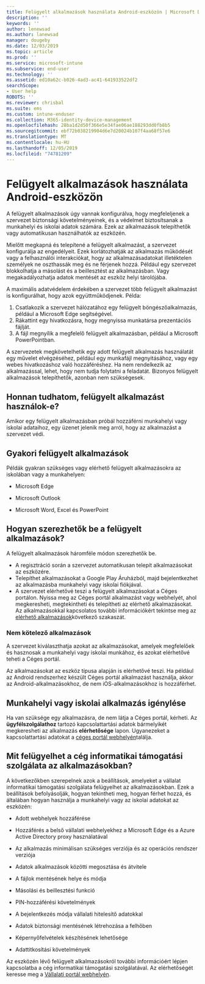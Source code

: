 ```yaml
---
title: Felügyelt alkalmazások használata Android-eszközön | Microsoft Docs
description: ''
keywords: ''
author: lenewsad
ms.author: lanewsad
manager: dougeby
ms.date: 12/03/2019
ms.topic: article
ms.prod: ''
ms.service: microsoft-intune
ms.subservice: end-user
ms.technology: ''
ms.assetid: ed10a62c-b026-4ad3-ac41-641933522df2
searchScope:
- User help
ROBOTS: ''
ms.reviewer: chrisbal
ms.suite: ems
ms.custom: intune-enduser
ms.collection: M365-identity-device-management
ms.openlocfilehash: 28ba1d2d50f366e5e34fae06ae188293dd0fb8b5
ms.sourcegitcommit: ebf72b038219904d6e7d20024b107f4aa68f57e6
ms.translationtype: MT
ms.contentlocale: hu-HU
ms.lasthandoff: 12/05/2019
ms.locfileid: "74781209"
---
```

# <a name="use-managed-apps-on-your-android-device"></a>Felügyelt alkalmazások használata Android-eszközön
A felügyelt alkalmazások úgy vannak konfigurálva, hogy megfeleljenek a szervezet biztonsági követelményeinek, és a védelmet biztosítsanak a munkahelyi és iskolai adatok számára. Ezek az alkalmazások telepíthetők vagy automatikusan használhatók az eszközén. 

Mielőtt megkapná és telepítené a felügyelt alkalmazást, a szervezet konfigurálja az engedélyeit. Ezek korlátozhatják az alkalmazás működését vagy a felhasználói interakciókat, hogy az alkalmazásadatokat illetéktelen személyek ne oszthassák meg és ne férjenek hozzá. Például egy szervezet blokkolhatja a másolást és a beillesztést az alkalmazásban. Vagy megakadályozhatja adatok mentését az eszköz helyi tárolójába.

A maximális adatvédelem érdekében a szervezet több felügyelt alkalmazást is konfigurálhat, hogy azok együttműködjenek. Példa:
1. Csatlakozik a szervezet hálózatához egy felügyelt böngészőalkalmazás, például a Microsoft Edge segítségével.
2. Rákattint egy hivatkozásra, hogy megnyissa munkatársa prezentációs fájlját.
3. A fájl megnyílik a megfelelő felügyelt alkalmazásban, például a Microsoft PowerPointban.

A szervezetek megkövetelhetik egy adott felügyelt alkalmazás használatát egy művelet elvégzéséhez, például egy munkafájl megnyitásához, vagy egy webes hivatkozáshoz való hozzáféréshez. Ha nem rendelkezik az alkalmazással, lehet, hogy nem tudja folytatni a feladatát. Bizonyos felügyelt alkalmazások telepíthetők, azonban nem szükségesek.

## <a name="how-do-i-know-im-using-a-managed-app"></a>Honnan tudhatom, felügyelt alkalmazást használok-e?
Amikor egy felügyelt alkalmazásban próbál hozzáférni munkahelyi vagy iskolai adataihoz, egy üzenet jelenik meg arról, hogy az alkalmazást a szervezet védi. 

## <a name="commonly-managed-apps"></a>Gyakori felügyelt alkalmazások  
Példák gyakran szükséges vagy elérhető felügyelt alkalmazásokra az iskolában vagy a munkahelyen:

- Microsoft Edge

- Microsoft Outlook

- Microsoft Word, Excel és PowerPoint

## <a name="how-do-i-get-managed-apps"></a>Hogyan szerezhetők be a felügyelt alkalmazások?
A felügyelt alkalmazások háromféle módon szerezhetők be.  
* A regisztráció során a szervezet automatikusan telepít alkalmazásokat az eszközére.  
* Telepíthet alkalmazásokat a Google Play Áruházból, majd bejelentkezhet az alkalmazásba munkahelyi vagy iskolai fiókjával.    
* A szervezet elérhetővé teszi a felügyelt alkalmazásokat a Céges portálon. Nyissa meg az Céges portál alkalmazást vagy webhelyét, ahol megkeresheti, megtekintheti és telepítheti az elérhető alkalmazásokat. Az alkalmazásokkal kapcsolatos további információkért tekintse meg az [elérhető alkalmazások](#available-apps)következő szakaszát.  

### <a name="available-apps"></a>Nem kötelező alkalmazások   
 A szervezet kiválaszthatja azokat az alkalmazásokat, amelyek megfelelőek és hasznosak a munkahelyi vagy iskolai munkához, és azokat elérhetővé teheti a Céges portál.  

 Az alkalmazásokat az eszköz típusa alapján is elérhetővé teszi. Ha például az Android rendszerhez készült Céges portál alkalmazást használja, akkor az Android-alkalmazásokhoz, de nem iOS-alkalmazásokhoz is hozzáférhet.   

## <a name="request-an-app-for-work-or-school"></a>Munkahelyi vagy iskolai alkalmazás igénylése   
 Ha van szüksége egy alkalmazásra, de nem látja a Céges portál, kérheti. Az **ügyfélszolgálathoz** tartozó kapcsolattartási adatok bármelyikét megkeresheti az alkalmazás **elérhetősége** lapon. Ugyanezeket a kapcsolattartási adatokat a [céges portál webhelyén](https://go.microsoft.com/fwlink/?linkid=2010980)találja.   

## <a name="what-can-my-company-support-manage-in-an-app"></a>Mit felügyelhet a cég informatikai támogatási szolgálata az alkalmazásokban?  
A következőkben szerepelnek azok a beállítások, amelyeket a vállalat informatikai támogatási szolgálata felügyelhet az alkalmazásokban. Ezek a beállítások befolyásolják, hogyan tekintheti meg, hogyan férhet hozzá, és általában hogyan használja a munkahelyi vagy az iskolai adatokat az eszközén:

* Adott webhelyek hozzáférése  

* Hozzáférés a belső vállalati webhelyekhez a Microsoft Edge és a Azure Active Directory proxy használatával  

* Az alkalmazás minimálisan szükséges verziója és az operációs rendszer verziója

* Adatok alkalmazások közötti megosztása és átvitele  

* A fájlok mentésének helye és módja  

* Másolási és beillesztési funkció  

* PIN-hozzáférési követelmények  

* A bejelentkezés módja vállalati hitelesítő adatokkal  

* Adatok biztonsági mentésének létrehozása a felhőben  

* Képernyőfelvételek készítésének lehetősége  

* Adattitkosítási követelmények  

Az eszközén lévő felügyelt alkalmazásokról további információért lépjen kapcsolatba a cég informatikai támogatási szolgálatával. Az elérhetőségét keresse meg a [Vállalati portál webhelyén](https://go.microsoft.com/fwlink/?linkid=2010980).

